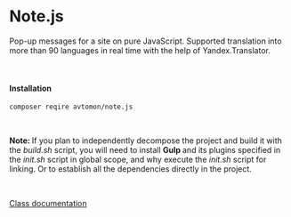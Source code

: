 # Note.js

Pop-up messages for a site on pure JavaScript. Supported translation into more than 90 languages ​​in real time with the help of Yandex.Translator.

<br>

#### Installation

``
composer reqire avtomon/note.js
``

<br>

<b> Note: </b>
If you plan to independently decompose the project and build it with the <i> build.sh </i> script, you will need to install <b> Gulp </b> and its plugins specified in the <i> init.sh </i> script in global scope, and why execute the <i> init.sh </i> script for linking. Or to establish all the dependencies directly in the project.

<br>

[Class documentation](docs_en)
